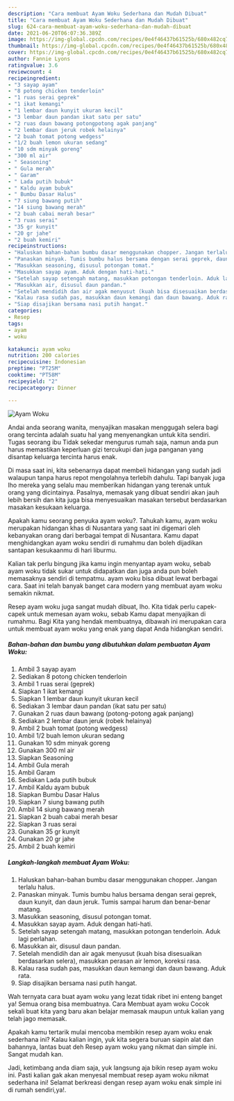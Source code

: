 ```yaml
---
description: "Cara membuat Ayam Woku Sederhana dan Mudah Dibuat"
title: "Cara membuat Ayam Woku Sederhana dan Mudah Dibuat"
slug: 624-cara-membuat-ayam-woku-sederhana-dan-mudah-dibuat
date: 2021-06-20T06:07:36.389Z
image: https://img-global.cpcdn.com/recipes/0e4f46437b61525b/680x482cq70/ayam-woku-foto-resep-utama.jpg
thumbnail: https://img-global.cpcdn.com/recipes/0e4f46437b61525b/680x482cq70/ayam-woku-foto-resep-utama.jpg
cover: https://img-global.cpcdn.com/recipes/0e4f46437b61525b/680x482cq70/ayam-woku-foto-resep-utama.jpg
author: Fannie Lyons
ratingvalue: 3.6
reviewcount: 4
recipeingredient:
- "3 sayap ayam"
- "8 potong chicken tenderloin"
- "1 ruas serai geprek"
- "1 ikat kemangi"
- "1 lembar daun kunyit ukuran kecil"
- "3 lembar daun pandan ikat satu per satu"
- "2 ruas daun bawang potongpotong agak panjang"
- "2 lembar daun jeruk robek helainya"
- "2 buah tomat potong wedgess"
- "1/2 buah lemon ukuran sedang"
- "10 sdm minyak goreng"
- "300 ml air"
- " Seasoning"
- " Gula merah"
- " Garam"
- " Lada putih bubuk"
- " Kaldu ayam bubuk"
- " Bumbu Dasar Halus"
- "7 siung bawang putih"
- "14 siung bawang merah"
- "2 buah cabai merah besar"
- "3 ruas serai"
- "35 gr kunyit"
- "20 gr jahe"
- "2 buah kemiri"
recipeinstructions:
- "Haluskan bahan-bahan bumbu dasar menggunakan chopper. Jangan terlalu halus."
- "Panaskan minyak. Tumis bumbu halus bersama dengan serai geprek, daun kunyit, dan daun jeruk. Tumis sampai harum dan benar-benar matang."
- "Masukkan seasoning, disusul potongan tomat."
- "Masukkan sayap ayam. Aduk dengan hati-hati."
- "Setelah sayap setengah matang, masukkan potongan tenderloin. Aduk lagi perlahan."
- "Masukkan air, disusul daun pandan."
- "Setelah mendidih dan air agak menyusut (kuah bisa disesuaikan berdasarkan selera), masukkan perasan air lemon, koreksi rasa."
- "Kalau rasa sudah pas, masukkan daun kemangi dan daun bawang. Aduk rata."
- "Siap disajikan bersama nasi putih hangat."
categories:
- Resep
tags:
- ayam
- woku

katakunci: ayam woku 
nutrition: 200 calories
recipecuisine: Indonesian
preptime: "PT25M"
cooktime: "PT58M"
recipeyield: "2"
recipecategory: Dinner

---
```



![Ayam Woku](https://img-global.cpcdn.com/recipes/0e4f46437b61525b/680x482cq70/ayam-woku-foto-resep-utama.jpg)

Andai anda seorang wanita, menyajikan masakan menggugah selera bagi orang tercinta adalah suatu hal yang menyenangkan untuk kita sendiri. Tugas seorang ibu Tidak sekedar mengurus rumah saja, namun anda pun harus memastikan keperluan gizi tercukupi dan juga panganan yang disantap keluarga tercinta harus enak.

Di masa  saat ini, kita sebenarnya dapat membeli hidangan yang sudah jadi walaupun tanpa harus repot mengolahnya terlebih dahulu. Tapi banyak juga lho mereka yang selalu mau memberikan hidangan yang terenak untuk orang yang dicintainya. Pasalnya, memasak yang dibuat sendiri akan jauh lebih bersih dan kita juga bisa menyesuaikan masakan tersebut berdasarkan masakan kesukaan keluarga. 



Apakah kamu seorang penyuka ayam woku?. Tahukah kamu, ayam woku merupakan hidangan khas di Nusantara yang saat ini digemari oleh kebanyakan orang dari berbagai tempat di Nusantara. Kamu dapat menghidangkan ayam woku sendiri di rumahmu dan boleh dijadikan santapan kesukaanmu di hari liburmu.

Kalian tak perlu bingung jika kamu ingin menyantap ayam woku, sebab ayam woku tidak sukar untuk didapatkan dan juga anda pun boleh memasaknya sendiri di tempatmu. ayam woku bisa dibuat lewat berbagai cara. Saat ini telah banyak banget cara modern yang membuat ayam woku semakin nikmat.

Resep ayam woku juga sangat mudah dibuat, lho. Kita tidak perlu capek-capek untuk memesan ayam woku, sebab Kamu dapat menyajikan di rumahmu. Bagi Kita yang hendak membuatnya, dibawah ini merupakan cara untuk membuat ayam woku yang enak yang dapat Anda hidangkan sendiri.

<!--inarticleads1-->

##### Bahan-bahan dan bumbu yang dibutuhkan dalam pembuatan Ayam Woku:

1. Ambil 3 sayap ayam
1. Sediakan 8 potong chicken tenderloin
1. Ambil 1 ruas serai (geprek)
1. Siapkan 1 ikat kemangi
1. Siapkan 1 lembar daun kunyit ukuran kecil
1. Sediakan 3 lembar daun pandan (ikat satu per satu)
1. Gunakan 2 ruas daun bawang (potong-potong agak panjang)
1. Sediakan 2 lembar daun jeruk (robek helainya)
1. Ambil 2 buah tomat (potong wedgess)
1. Ambil 1/2 buah lemon ukuran sedang
1. Gunakan 10 sdm minyak goreng
1. Gunakan 300 ml air
1. Siapkan  Seasoning
1. Ambil  Gula merah
1. Ambil  Garam
1. Sediakan  Lada putih bubuk
1. Ambil  Kaldu ayam bubuk
1. Siapkan  Bumbu Dasar Halus
1. Siapkan 7 siung bawang putih
1. Ambil 14 siung bawang merah
1. Siapkan 2 buah cabai merah besar
1. Siapkan 3 ruas serai
1. Gunakan 35 gr kunyit
1. Gunakan 20 gr jahe
1. Ambil 2 buah kemiri




<!--inarticleads2-->

##### Langkah-langkah membuat Ayam Woku:

1. Haluskan bahan-bahan bumbu dasar menggunakan chopper. Jangan terlalu halus.
1. Panaskan minyak. Tumis bumbu halus bersama dengan serai geprek, daun kunyit, dan daun jeruk. Tumis sampai harum dan benar-benar matang.
1. Masukkan seasoning, disusul potongan tomat.
1. Masukkan sayap ayam. Aduk dengan hati-hati.
1. Setelah sayap setengah matang, masukkan potongan tenderloin. Aduk lagi perlahan.
1. Masukkan air, disusul daun pandan.
1. Setelah mendidih dan air agak menyusut (kuah bisa disesuaikan berdasarkan selera), masukkan perasan air lemon, koreksi rasa.
1. Kalau rasa sudah pas, masukkan daun kemangi dan daun bawang. Aduk rata.
1. Siap disajikan bersama nasi putih hangat.




Wah ternyata cara buat ayam woku yang lezat tidak ribet ini enteng banget ya! Semua orang bisa membuatnya. Cara Membuat ayam woku Cocok sekali buat kita yang baru akan belajar memasak maupun untuk kalian yang telah jago memasak.

Apakah kamu tertarik mulai mencoba membikin resep ayam woku enak sederhana ini? Kalau kalian ingin, yuk kita segera buruan siapin alat dan bahannya, lantas buat deh Resep ayam woku yang nikmat dan simple ini. Sangat mudah kan. 

Jadi, ketimbang anda diam saja, yuk langsung aja bikin resep ayam woku ini. Pasti kalian gak akan menyesal membuat resep ayam woku nikmat sederhana ini! Selamat berkreasi dengan resep ayam woku enak simple ini di rumah sendiri,ya!.


